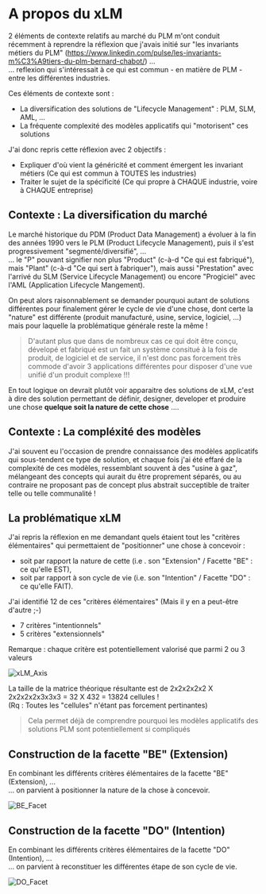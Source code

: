 # A propos du xLM

2 éléments de contexte relatifs au marché du PLM m'ont conduit récemment à reprendre la réflexion que j'avais initié sur "les invariants métiers du PLM" (https://www.linkedin.com/pulse/les-invariants-m%C3%A9tiers-du-plm-bernard-chabot/) ...   
... reflexion qui s'intéressait à ce qui est commun - en matière de PLM - entre les différentes industries. 

Ces éléments de contexte sont :
* La diversification des solutions de "Lifecycle Management" : PLM, SLM, AML, ...   
* La fréquente complexité des modèles applicatifs qui "motorisent" ces solutions

J'ai donc repris cette réflexion avec 2 objectifs :
* Expliquer d'où vient la généricité et comment émergent les invariant métiers (Ce qui est commun à TOUTES les industries)
* Traiter le sujet de la spécificité (Ce qui propre à CHAQUE industrie, voire à CHAQUE entreprise)

## Contexte : La diversification du marché
Le marché historique du PDM (Product Data Management) a évoluer à la fin des années 1990 vers le PLM (Product Lifecycle Management), puis il s'est progressivement "segmenté/diversifié",  ...   
... le "P" pouvant signifier non plus "Product" (c-à-d "Ce qui est fabriqué"), mais "Plant" (c-à-d "Ce qui sert à fabriquer"), mais aussi "Prestation" avec l'arrivé du SLM (Service Lifecycle Management) ou encore "Progiciel" avec l'AML (Application Lifecycle Mangement).   

On peut alors raisonnablement se demander pourquoi autant de solutions différentes pour finalement gérer le cycle de vie d'une chose, dont certe la "nature" est différente (produit manufacturé, usine, service, logiciel, ...) mais pour laquelle la problématique générale reste la même !
> D'autant plus que dans de nombreux cas ce qui doit être conçu, dévelopé et fabriqué est un fait un système consitué à la fois de produit, de logiciel et de service, il n'est donc pas forcement très commode d'avoir 3 applications différentes pour disposer d'une vue unifié d'un produit complexe !!!

En tout logique on devrait plutôt voir apparaitre des solutions de xLM, c'est à dire des solution permettant de définir, designer, developer et produire une chose __quelque soit la nature de cette chose__ ....
  
  
## Contexte : La compléxité des modèles
J'ai souvent eu l'occasion de prendre connaissance des modèles applicatifs qui sous-tendent ce type de solution, et chaque fois j'ai été effaré de la complexité de ces modèles, ressemblant souvent à des "usine à gaz", mélangeant des concepts qui aurait du être proprement séparés, ou au contraire ne proposant pas de concept plus abstrait succeptible de traiter telle ou telle communalité ! 

## La problématique xLM
J'ai repris la réflexion en me demandant quels étaient tout les "critères élémentaires" qui permettaient de "positionner" une chose à concevoir :   
* soit par rapport la nature de cette <Chose> (i.e . son "Extension" / Facette "BE" : ce qu'elle EST),    
* soit par rapport à son cycle de vie (i.e. son "Intention" / Facette "DO" : ce qu'elle FAIT).   

J'ai identifié 12 de ces "critères élémentaires" (Mais il y en a peut-être d'autre ;-)
* 7 critères "intentionnels"
* 5 critères "extensionnels"

Remarque : chaque critère est potentiellement valorisé que parmi 2 ou 3 valeurs

![xLM_Axis](https://github.com/iPlumb3r/SEAMLESS/blob/master/Images/xLM_Axis_2020-07-24.png)

La taille de la matrice théorique résultante est de  2x2x2x2x2 X 2x2x2x2x3x3x3 = 32 X 432 = 13824 cellules !    
(Rq : Toutes les "cellules" n'étant pas forcement pertinantes)

> Cela permet déjà de comprendre pourquoi les modèles applicatifs des solutions PLM sont potentiellement si compliqués

## Construction de la facette "BE" (Extension)
En combinant les différents critères élémentaires de la facette "BE" (Extension), ...   
... on parvient à positionner la nature de la chose à concevoir.

![BE_Facet](https://github.com/iPlumb3r/SEAMLESS/blob/master/Images/xLM_Axis_EXT_DeepExplanation_2020-07-23.png)

## Construction de la facette "DO" (Intention)
En combinant les différents critères élémentaires de la facette "DO" (Intention), ...   
... on parvient à reconstituer les différentes étape de son cycle de vie.

![DO_Facet](https://github.com/iPlumb3r/SEAMLESS/blob/master/Images/xLM_Axis_INT_DeepExplanation_2020-07-23.png)

